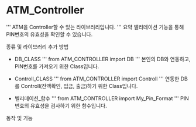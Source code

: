 # ATM_Controller
'''
ATM을 Controller할 수 있는 라이브러리입니다.
'''
요약
밸리데이션 기능을 통해 PIN번호의 유효성을 확인할 수 있습니다.

종류 및 라이브러리 추가 방법
- DB_CLASS
'''
from ATM_CONTROLLER import DB
'''
본인의 DB와 연동하고, PIN번호를 가져오기 위한 Class입니다.


- Controll_CLASS
'''
from ATM_CONTROLLER import Controll
'''
연동한 DB를 Controll(잔액확인, 입금, 출금)하기 위한 Class입니다.

- 벨리데이션_함수
'''
from ATM_CONTROLLER import My_Pin_Format
'''
PIN번호의 유효성을 검사하기 위한 함수입니다.

동작 및 기능

